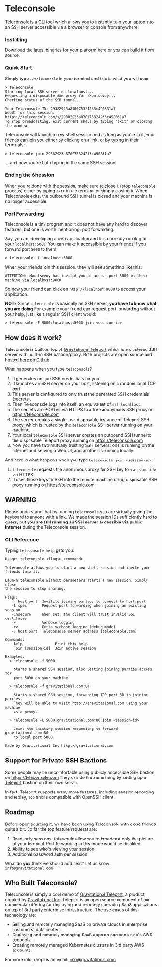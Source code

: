 # Teleconsole

Teleconsole is a CLI tool which allows you to instantly turn your laptop
into an SSH server accessible via a browser or console from anywhere. 

### Installing

Download the latest binaries for your platform [here](https://github.com/gravitational/teleconsole/releases) 
or you can build it from source.


### Quick Start

Simply type `./teleconsole` in your terminal and this is what you will see:

```
> teleconsole
Starting local SSH server on localhost...
Requesting a disposable SSH proxy for ekontsevoy...
Checking status of the SSH tunnel...

Your Teleconsole ID: 29382923a870075324233c490831a7
WebUI for this session: https://teleconsole.com/s/29382923a870075324233c490831a7
To stop broadcasting, exit current shell by typing 'exit' or closing the window.
```

Teleconsole will launch a new shell session and as long as you're in it, your 
friends can join you either by clicking on a link, or by typing in their terminals:

```
> teleconsole join 29382923a870075324233c490831a7
```
... and now you're both typing in the same SSH session!

### Ending the Shession

When you're done with the session, make sure to close it (stop `teleconsole` process)
either by typing `exit` in the terminal or simply closing it. When Teleconsole exits,
the outbound SSH tunnel is closed and your machine is no longer accessible.

### Port Forwarding

Teleconsole is a tiny program and it does not have any hard to discover features,
but one is worth mentioning: port forwarding.

Say, you are developing a web application and it is currently running on your 
`localhost:5000`. You can make it accessible by your friends if you forward port 
`5000` to them:

```
> teleconsole -f localhost:5000
```

When your friends join this session, they will see something like this:

```
ATTENTION: ekontsevoy has invited you to access port 5000 on their machine via localhost:9000
```

So now your friend can click on `http://localhost:9000` to access your application.

**NOTE** Since `teleconsole` is basically an SSH server, **you have to know what you are doing**
For example your friend can request port forwarding without your help, just like a 
regular SSH client would:

```
> teleconsole -F 9000:localhost:5000 join <session-id>
```

## How does it work?

Teleconsole is built on top of [Gravitational Teleport](http://gravitational.com/teleport) 
which is a clustered SSH server with built-in SSH bastion/proxy. Both projects are 
open source and hosted [here on Github](https://github.com/gravitational/teleport/blob/master/README.md).

What happens when you type `teleconsole`?

1. It generates unique SSH credentials for you.
2. It launches an SSH server on your host, listening on a random local TCP port.
3. This server is configured to only trust the generated SSH credentials (secrets).
4. Then Teleconsole logs into itself, an equivalent of `ssh localhost`.
5. The secrets are POSTed via HTTPS to a free anonymous SSH proxy on https://teleconsole.com
6. The server creates a single-use disposable instance of Teleport SSH proxy, which is 
   trusted by the `teleconsole` SSH server running on your machine. 
7. Your local `teleconsole` SSH server creates an outbound SSH tunnel to the disposable 
   Teleport proxy running on https://teleconsole.com
8. Now you have two mutually trusting SSH servers: one is running on the Internet and 
   serving a Web UI, and another is running locally.

And here is what happens when you type `teleconsole join <session-id>`:

1. `teleconsole` requests the anonymous proxy for SSH key to `<session-id>` via HTTPS.
2. It uses those keys to SSH into the remote machine using disposable SSH proxy running
   on https://teleconsole.com

## WARNING

Please understand that by running `teleconsole` you are virtually giving the keyboard to
anyone with a link. We made the session IDs sufficiently hard to guess, but **you are still
running an SSH server accessible via public Internet** during the Teleconsole session.

### CLI Reference

Typing `teleconsole help` gets you:

```
Usage: teleconsole <flags> <command>

Teleconsole allows you to start a new shell session and invite your 
friends into it.

Launch teleconsole without parameters starts a new session. Simply close
the session to stop sharing.

Flags:
   -f host:port  Invitite joining parties to connect to host:port
   -L spec       Request port forwarding when joining an existing session
   -insecure     When set, the client will trust invalid SSL certifates
   -v            Verbose logging
   -vv           Extra verbose logging (debug mode)
   -s host:port  Teleconsole server address [teleconsole.com]

Commands:
    help               Print this help
    join [session-id]  Join active session

Examples:
  > teleconsole -f 5000  

    Starts a shared SSH session, also letting joining parties access TCP 
    port 5000 on your machine.

  > teleconsole -f gravitational.com:80

    Starts a shared SSH session, forwarding TCP port 80 to joining parties.
    They will be able to visit http://gravitational.com using your machine
    as a proxy.

  > teleconsole -L 5000:gravitational.com:80 join <session-id>

    Joins the existing session requesting to forward gravitational.com:80
    to local port 5000.

Made by Gravitational Inc http://gravitational.com
```

## Support for Private SSH Bastions

Some people may be uncomfortable using publicly accessible SSH bastion on https://teleconsole.com
They can do the same thing by setting up a [Teleport](http://gravitational.com/teleport) bastion
on their own server. 

In fact, Teleport supports many more features, including session recording and replay, 
`scp` and is compatible with OpenSSH client.

## Roadmap

Before open sourcing it, we have been using Teleconsole with close friends quite a bit. 
So far the top feature requests are:

1. Read-only sessions: this would allow you to broadcast only the picture of your
   terminal. Port forwarding in this mode would be disabled.
2. Ability to see who's viewing your session.
3. Additional password auth per session.

What do **you** think we should add next? Let us know: `info@gravitational.com`

## Who Built Teleconsole?

Teleconsole is simply a cool demo of [Gravitational Teleport](http://gravitational.com/teleport), a product created by 
[Gravitational Inc](https://gravitational.com). Teleport is an open source comonent of 
our commercial offering for deploying and remotely operating SaaS applications on top of 
3rd party enterprise infrastructure. The use cases of this technology are:

* Selling and remotely managing SaaS on private clouds in enterprise customers' 
  data centers.
* Deploying and remotely managing SaaS apps on someone else's AWS accounts.
* Creating remotely managed Kubernetes clusters in 3rd party AWS accounts.

For more info, drop us an email: [info@gravitational.com](mailto:info@gravitational.com)
